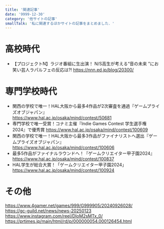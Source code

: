 ```yaml
---
title: '関連記事'
date: '9999-12-30'
category: '他サイトの記事'
smallTalk: '私に関連するほかサイトの記事をまとめました．'
---
```


# 高校時代
- 【プロジェクトN】ラジオ番組に生出演！ N/S高生が考える“音の未来 ”にお笑い芸人ラパルフェの反応は?!
<https://nnn.ed.jp/blog/20300/>  
   
# 専門学校時代  
- 関西の学校で唯一！HAL大阪から最多4作品が2次審査を通過『ゲームプライズオブジャパン』  
<https://www.hal.ac.jp/osaka/mind/contest/50681>
- 専門学校で唯一受賞！コナミ主催『Indie Games Contest 学生選手権 2024』で優秀賞
<https://www.hal.ac.jp/osaka/mind/contest/100609>  
- 関西の学校で唯一！HAL大阪から最多3作品がファイナリストへ選出『ゲームプライズオブジャパン』
<https://www.hal.ac.jp/osaka/mind/contest/100606>
- 最多5作品がファイナルラウンドへ！『ゲームクリエイター甲子園2024』
<https://www.hal.ac.jp/osaka/mind/contest/100837>  
- HAL学生が総合大賞！「ゲームクリエイター甲子園2024」
<https://www.hal.ac.jp/osaka/mind/contest/100924>  
    
# その他
<https://www.4gamer.net/games/999/G999905/20240926028/>  
<https://gc-guild.net/news/news-20250123>  
<https://www.instagram.com/reel/DIoM2sMTx_0/>  
<https://prtimes.jp/main/html/rd/p/000000054.000126454.html>  
